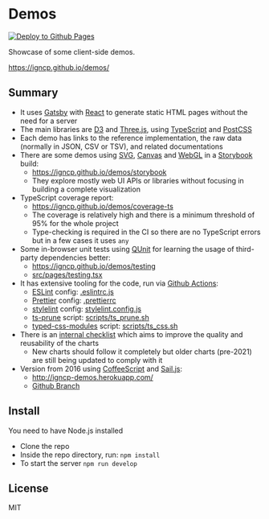 # Demos

[![Deploy to Github Pages](https://github.com/igncp/demos/actions/workflows/deploy-to-ghpages.yml/badge.svg)](https://github.com/igncp/demos/actions/workflows/deploy-to-ghpages.yml)

Showcase of some client-side demos.

https://igncp.github.io/demos/

## Summary

- It uses [Gatsby](https://www.gatsbyjs.com/) with [React](https://reactjs.org/) to generate static HTML pages without the need for a server
- The main libraries are [D3](https://d3js.org/) and [Three.js](https://threejs.org/), using [TypeScript](https://www.typescriptlang.org/) and [PostCSS](https://postcss.org/)
- Each demo has links to the reference implementation, the raw data (normally in JSON, CSV or TSV), and related documentations
- There are some demos using [SVG](https://en.wikipedia.org/wiki/Scalable_Vector_Graphics), [Canvas](https://developer.mozilla.org/en-US/docs/Web/API/Canvas_API) and [WebGL](https://get.webgl.org/) in a [Storybook](https://storybook.js.org/) build:
    - https://igncp.github.io/demos/storybook
    - They explore mostly web UI APIs or libraries without focusing in building a complete visualization
- TypeScript coverage report:
    - https://igncp.github.io/demos/coverage-ts
    - The coverage is relatively high and there is a minimum threshold of 95% for the whole project
    - Type-checking is required in the CI so there are no TypeScript errors but in a few cases it uses `any`
- Some in-browser unit tests using [QUnit](https://qunitjs.com/) for learning the usage of third-party dependencies better:
    - https://igncp.github.io/demos/testing
    - [src/pages/testing.tsx](./src/pages/testing.tsx)
- It has extensive tooling for the code, run via [Github Actions](https://github.com/igncp/demos/actions):
    - [ESLint](https://eslint.org/) config: [.eslintrc.js](./.eslintrc.js)
    - [Prettier](https://prettier.io/) config: [.prettierrc](./.prettierrc)
    - [stylelint](https://stylelint.io/) config: [stylelint.config.js](./stylelint.config.js)
    - [ts-prune](https://github.com/nadeesha/ts-prune) script: [scripts/ts_prune.sh](scripts/ts_prune.sh)
    - [typed-css-modules](https://github.com/Quramy/typed-css-modules) script: [scripts/ts_css.sh](scripts/ts_css.sh)
- There is an [internal checklist](./research/charts-checklist.md) which aims to improve the quality and reusability of the charts
    - New charts should follow it completely but older charts (pre-2021) are still being updated to comply with it
- Version from 2016 using [CoffeeScript](https://coffeescript.org/) and [Sail.js](https://sailsjs.com/): 
    - http://igncp-demos.herokuapp.com/
    - [Github Branch](https://github.com/igncp/demos/tree/2016-version)

## Install

You need to have Node.js installed

- Clone the repo
- Inside the repo directory, run: `npm install`
- To start the server `npm run develop`

## License

MIT
